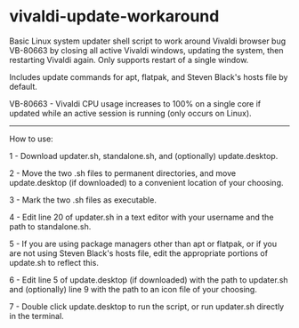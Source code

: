 # vivaldi-update-workaround
Basic Linux system updater shell script to work around Vivaldi browser bug VB-80663 by closing all active Vivaldi windows, updating the system, then restarting Vivaldi again. Only supports restart of a single window.

Includes update commands for apt, flatpak, and Steven Black's hosts file by default.

VB-80663 - Vivaldi CPU usage increases to 100% on a single core if updated while an active session is running (only occurs on Linux).

-----

How to use:

1 - Download updater.sh, standalone.sh, and (optionally) update.desktop.

2 - Move the two .sh files to permanent directories, and move update.desktop (if downloaded) to a convenient location of your choosing.

3 - Mark the two .sh files as executable.

4 - Edit line 20 of updater.sh in a text editor with your username and the path to standalone.sh.

5 - If you are using package managers other than apt or flatpak, or if you are not using Steven Black's hosts file, edit the appropriate portions of update.sh to reflect this.

6 - Edit line 5 of update.desktop (if downloaded) with the path to updater.sh and (optionally) line 9 with the path to an icon file of your choosing.

7 - Double click update.desktop to run the script, or run updater.sh directly in the terminal.
